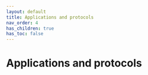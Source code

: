 ```yaml
---
layout: default
title: Applications and protocols
nav_order: 4
has_children: true
has_toc: false
---
```


# Applications and protocols
